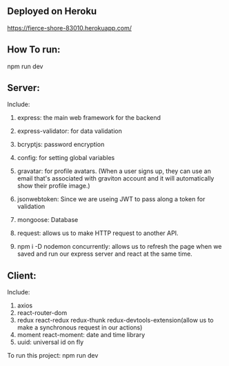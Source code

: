 ## Deployed on Heroku

https://fierce-shore-83010.herokuapp.com/

## How To run:

npm run dev

## Server:

Include:

1. express: the main web framework for the backend
2. express-validator: for data validation
3. bcryptjs: password encryption
4. config: for setting global variables
5. gravatar: for profile avatars. (When a user signs up, they can use an email that's associated with graviton account and it will automatically show their profile image.)
6. jsonwebtoken: Since we are useing JWT to pass along a token for validation
7. mongoose: Database
8. request: allows us to make HTTP request to another API.

9. npm i -D nodemon concurrently: allows us to refresh the page when we saved and run our express server and react at the same time.

## Client:

Include:

1. axios
2. react-router-dom
3. redux react-redux redux-thunk redux-devtools-extension(allow us to make a synchronous request in our actions)
4. moment react-moment: date and time library
5. uuid: universal id on fly

To run this project:
npm run dev
